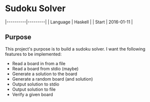 # Sudoku Solver

|----------|---------|
| Language | Haskell |
| Start | 2016-01-11 |

## Purpose

This project's purpose is to build a sudoku solver. I want the following features to be implemented:

- Read a board in from a file
- Read a board from stdio (maybe)
- Generate a solution to the board
- Generate a random board (and solution)
- Output solution to stdio
- Output solution to file
- Verify a given board
